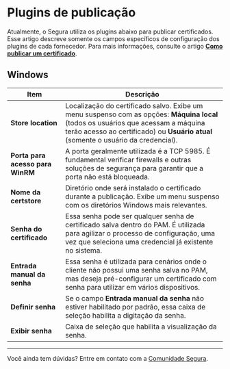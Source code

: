 # Plugins de publicação

Atualmente, o Segura utiliza os plugins abaixo para publicar certificados. Esse artigo descreve somente os campos específicos de configuração dos plugins de cada fornecedor. Para mais informações, consulte o artigo [**Como publicar um certificado**](/v4/docs/pt/certificates-flow-how-to-publish-a-certificate).

## Windows

| Item | Descrição |
| --- | --- |
| **Store location** | Localização do certificado salvo. Exibe um menu suspenso com as opções: **Máquina local** (todos os usuários que acessam a máquina terão acesso ao certificado) ou **Usuário atual** (somente o usuário da credencial). 
| **Porta para acesso para WinRM** | A porta geralmente utilizada é a TCP 5985. É fundamental verificar firewalls e outras soluções de segurança para garantir que a porta não está bloqueada.
| **Nome da certstore** | Diretório onde será instalado o certificado durante a publicação. Exibe um menu suspenso com os diretórios Windows mais relevantes.
| **Senha do certificado** | Essa senha pode ser qualquer senha de certificado salva dentro do PAM. É utilizada para agilizar o processo de configuração, uma vez que seleciona uma credencial já existente no sistema.  
| **Entrada manual da senha** | Essa senha é utilizada para cenários onde o cliente não possui uma senha salva no PAM, mas deseja pré-configurar um certificado com senha para utilizar em vários dispositivos.
| **Definir senha** | Se o campo **Entrada manual da senha** não estiver habilitado por padrão, essa caixa de seleção habilita a digitação da senha.
| **Exibir senha** | Caixa de seleção que habilita a visualização da senha.
***
Você ainda tem dúvidas? Entre em contato com a [Comunidade Segura](https://community.Segura.io/).





